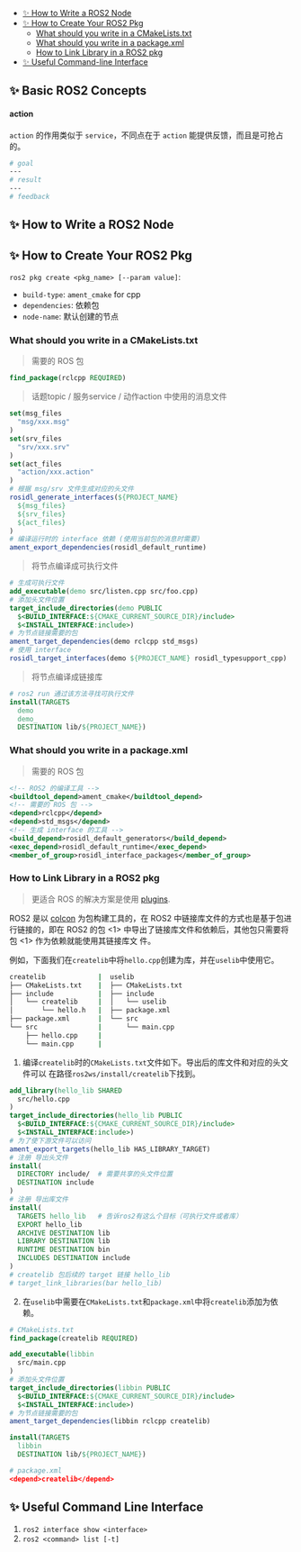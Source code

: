 <!-- TOC GFM -->

* [✨ How to Write a ROS2 Node](#-how-to-write-a-ros2-node)
* [✨ How to Create Your ROS2 Pkg](#-how-to-create-your-ros2-pkg)
  - [What should you write in a CMakeLists.txt](#what-should-you-write-in-a-cmakeliststxt)
  - [What should you write in a package.xml](#what-should-you-write-in-a-packagexml)
  - [How to Link Library in a ROS2 pkg](#how-to-link-library-in-a-ros2-pkg)
* [✨ Useful Command-line Interface](#-useful-command-line-interface)

<!-- /TOC -->

✨ Basic ROS2 Concepts
----------------------
#### action
`action` 的作用类似于 `service`，不同点在于 `action` 能提供反馈，而且是可抢占的。
```bash
# goal
---
# result
---
# feedback
```


## ✨ How to Write a ROS2 Node

## ✨ How to Create Your ROS2 Pkg
`ros2 pkg create <pkg_name> [--param value]`:
* `build-type`: `ament_cmake` for cpp
* `dependencies`: 依赖包
* `node-name`: 默认创建的节点

### What should you write in a CMakeLists.txt
> 需要的 ROS 包
```CMake
find_package(rclcpp REQUIRED)
```

> 话题topic / 服务service / 动作action 中使用的消息文件
```CMake
set(msg_files
  "msg/xxx.msg"
)
set(srv_files
  "srv/xxx.srv"
)
set(act_files
  "action/xxx.action"
)
# 根据 msg/srv 文件生成对应的头文件
rosidl_generate_interfaces(${PROJECT_NAME}
  ${msg_files}
  ${srv_files}
  ${act_files}
)
# 编译运行时的 interface 依赖 (使用当前包的消息时需要)
ament_export_dependencies(rosidl_default_runtime)
```

> 将节点编译成可执行文件
```CMake
# 生成可执行文件
add_executable(demo src/listen.cpp src/foo.cpp)
# 添加头文件位置
target_include_directories(demo PUBLIC
  $<BUILD_INTERFACE:${CMAKE_CURRENT_SOURCE_DIR}/include>
  $<INSTALL_INTERFACE:include>)
# 为节点链接需要的包
ament_target_dependencies(demo rclcpp std_msgs)
# 使用 interface
rosidl_target_interfaces(demo ${PROJECT_NAME} rosidl_typesupport_cpp)
```

> 将节点编译成链接库
```CMake
# ros2 run 通过该方法寻找可执行文件
install(TARGETS
  demo
  demo_
  DESTINATION lib/${PROJECT_NAME})
```

### What should you write in a package.xml
> 需要的 ROS 包
```xml
<!-- ROS2 的编译工具 -->
<buildtool_depend>ament_cmake</buildtool_depend>
<!-- 需要的 ROS 包 -->
<depend>rclcpp</depend>
<depend>std_msgs</depend>
<!-- 生成 interface 的工具 -->
<build_depend>rosidl_default_generators</build_depend>
<exec_depend>rosidl_default_runtime</exec_depend>
<member_of_group>rosidl_interface_packages</member_of_group>
```

### How to Link Library in a ROS2 pkg
> 更适合 ROS 的解决方案是使用 [plugins](
https://docs.ros.org/en/foxy/Tutorials/Pluginlib.html).

ROS2 是以 [colcon](https://colcon.readthedocs.io/en/released/index.html)
为包构建工具的，在 ROS2 中链接库文件的方式也是基于包进行链接的，即在 ROS2 的包
<1> 中导出了链接库文件和依赖后，其他包只需要将包 <1> 作为依赖就能使用其链接库文
件。

例如，下面我们在`createlib`中将`hello.cpp`创建为库，并在`uselib`中使用它。
```bash
createlib             |  uselib                 
├── CMakeLists.txt    |  ├── CMakeLists.txt
├── include           |  ├── include       
│   └── createlib     |  │   └── uselib    
│       └── hello.h   |  ├── package.xml   
├── package.xml       |  └── src           
└── src               |      └── main.cpp  
    ├── hello.cpp     |  
    └── main.cpp      |  
```

1. 编译`createlib`时的`CMakeLists.txt`文件如下。导出后的库文件和对应的头文件可以
   在路径`ros2ws/install/createlib`下找到。
```CMake
add_library(hello_lib SHARED
  src/hello.cpp
)
target_include_directories(hello_lib PUBLIC
  $<BUILD_INTERFACE:${CMAKE_CURRENT_SOURCE_DIR}/include>
  $<INSTALL_INTERFACE:include>)
# 为了使下游文件可以访问
ament_export_targets(hello_lib HAS_LIBRARY_TARGET)
# 注册 导出头文件
install(
  DIRECTORY include/  # 需要共享的头文件位置
  DESTINATION include
)
# 注册 导出库文件
install(
  TARGETS hello_lib   # 告诉ros2有这么个目标（可执行文件或者库）
  EXPORT hello_lib
  ARCHIVE DESTINATION lib
  LIBRARY DESTINATION lib
  RUNTIME DESTINATION bin
  INCLUDES DESTINATION include
)
# createlib 包后续的 target 链接 hello_lib
# target_link_libraries(bar hello_lib)
```

2. 在`uselib`中需要在`CMakeLists.txt`和`package.xml`中将`createlib`添加为依赖。
```CMake
# CMakeLists.txt
find_package(createlib REQUIRED)

add_executable(libbin
  src/main.cpp
)
# 添加头文件位置
target_include_directories(libbin PUBLIC
  $<BUILD_INTERFACE:${CMAKE_CURRENT_SOURCE_DIR}/include>
  $<INSTALL_INTERFACE:include>)
# 为节点链接需要的包
ament_target_dependencies(libbin rclcpp createlib)

install(TARGETS
  libbin
  DESTINATION lib/${PROJECT_NAME})

# package.xml
<depend>createlib</depend>
```


✨ Useful Command Line Interface
--------------------------------
1. `ros2 interface show <interface>`
1. `ros2 <command> list [-t]`

